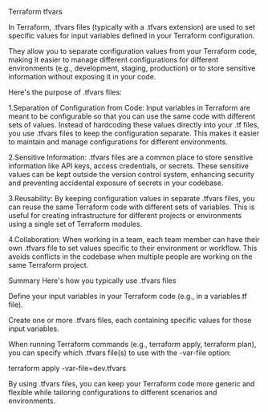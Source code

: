 Terraform tfvars

In Terraform, .tfvars files (typically with a .tfvars extension) are used to set specific values for input variables defined in your Terraform configuration.

They allow you to separate configuration values from your Terraform code, making it easier to manage different configurations for different environments (e.g., development, staging, production) or to store sensitive information without exposing it in your code.

Here's the purpose of .tfvars files:

1.Separation of Configuration from Code: Input variables in Terraform are meant to be configurable so that you can use the same code with different sets of values. Instead of hardcoding these values directly into your .tf files, you use .tfvars files to keep the configuration separate. This makes it easier to maintain and manage configurations for different environments.

2.Sensitive Information: .tfvars files are a common place to store sensitive information like API keys, access credentials, or secrets. These sensitive values can be kept outside the version control system, enhancing security and preventing accidental exposure of secrets in your codebase.

3.Reusability: By keeping configuration values in separate .tfvars files, you can reuse the same Terraform code with different sets of variables. This is useful for creating infrastructure for different projects or environments using a single set of Terraform modules.

4.Collaboration: When working in a team, each team member can have their own .tfvars file to set values specific to their environment or workflow. This avoids conflicts in the codebase when multiple people are working on the same Terraform project.

Summary
Here's how you typically use .tfvars files

Define your input variables in your Terraform code (e.g., in a variables.tf file).

Create one or more .tfvars files, each containing specific values for those input variables.

When running Terraform commands (e.g., terraform apply, terraform plan), you can specify which .tfvars file(s) to use with the -var-file option:

terraform apply -var-file=dev.tfvars

By using .tfvars files, you can keep your Terraform code more generic and flexible while tailoring configurations to different scenarios and environments.